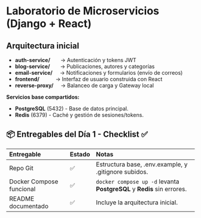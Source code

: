 # Laboratorio de Microservicios (Django + React)

## Arquitectura inicial
- **auth-service/**       → Autenticación y tokens JWT
- **blog-service/**       → Publicaciones, autores y categorías
- **email-service/**     → Notificaciones y formularios (envío de correos)
- **frontend/**           → Interfaz de usuario construida con React
- **reverse-proxy/**     → Balanceo de carga y Gateway local 

**Servicios base compartidos:**
- **PostgreSQL** (5432) - Base de datos principal.
- **Redis** (6379) - Caché y gestión de sesiones/tokens.

## 📦 Entregables del Día 1 - Checklist ✅

| Entregable | Estado | Notas |
| :--- | :--- | :--- |
| Repo Git | ✅ | Estructura base, .env.example, y .gitignore subidos. |
| Docker Compose funcional | ✅ | `docker compose up -d` levanta **PostgreSQL** y **Redis** sin errores. |
| README documentado | ✅ | Incluye la arquitectura inicial. |